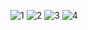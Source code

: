 ![1](https://github.com/user-attachments/assets/ed9dd3bc-9ab3-4a0e-8eb6-5963b6345b61)
![2](https://github.com/user-attachments/assets/246bdf1a-dd3c-48bb-9cbb-57668a4c1777)
![3](https://github.com/user-attachments/assets/28553514-fbbb-45a2-ab4a-4ff90b704fe1)
![4](https://github.com/user-attachments/assets/7ebaa400-a0c2-4aa7-8405-37f5cadab510)
